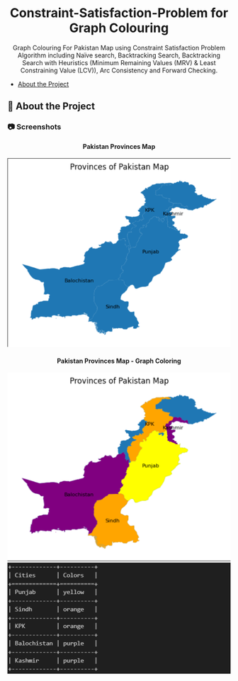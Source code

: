 <div align='center'>

<h1>Constraint-Satisfaction-Problem for Graph Colouring</h1>
<p>Graph Colouring For Pakistan Map using Constraint Satisfaction Problem Algorithm including Naïve search, Backtracking Search, Backtracking Search with Heuristics (Minimum Remaining Values (MRV) & Least Constraining Value (LCV)), Arc Consistency and Forward Checking.</p>



</div>

- [About the Project](#star2-about-the-project)


## :star2: About the Project

### :camera: Screenshots
<div align='center'>
<h4>Pakistan Provinces Map</h4>
</div>
<div align="center"> <a href=""><img src="./pkmap.png" alt='image' width='800'/></a> </div>
<div align='center'>
<h4>Pakistan Provinces Map - Graph Coloring</h4>
</div>
<div align="center"> <a href=""><img src="./colormap.png" alt='image' width='800'/></a> </div>
<div align="center"> <a href=""><img src="./colortbl.png" alt='image' width='800'/></a> </div>

